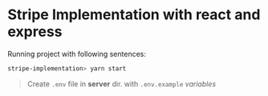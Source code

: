 # Stripe Implementation with react and express

Running project with following sentences:

```bash
stripe-implementation> yarn start
```

> Create `.env` file in **server** dir. with `.env.example` *variables*